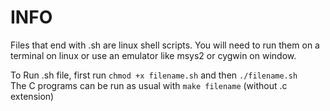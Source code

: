 # INFO

Files that end with .sh are linux shell scripts. You will need to run them on a terminal on linux or use an emulator like msys2 or cygwin on window.<br>

To Run .sh file, first run `chmod +x filename.sh` and then `./filename.sh` <br>
The C programs can be run as usual with `make filename` (without .c extension)
